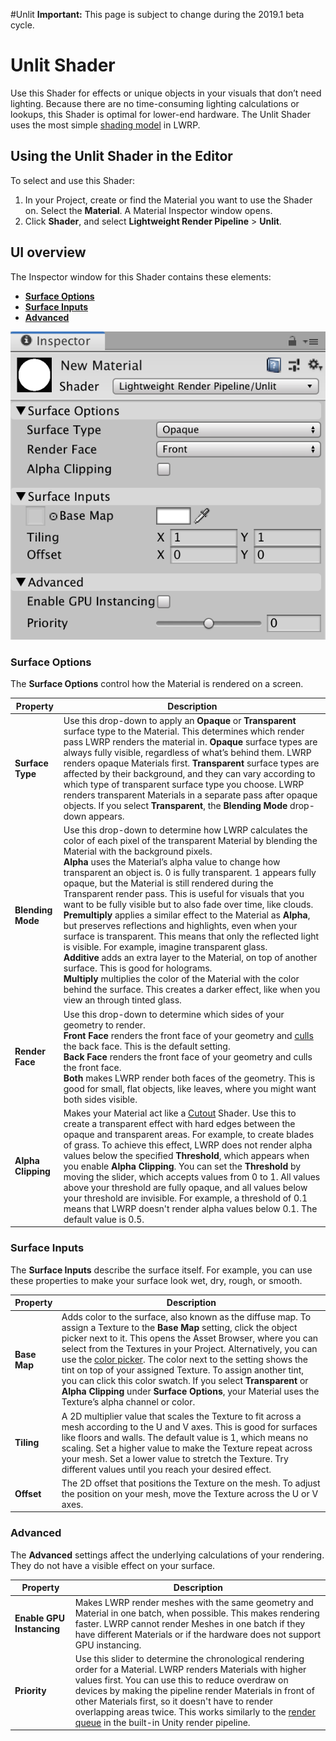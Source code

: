 #Unlit
**Important:** This page is subject to change during the 2019.1 beta cycle.

# Unlit Shader 

Use this Shader for effects or unique objects in your visuals that don’t need lighting. Because there are no time-consuming lighting calculations or lookups, this Shader is optimal for lower-end hardware. The Unlit Shader uses the most simple [shading model](shading-model.md) in LWRP. 

## Using the Unlit Shader in the Editor

To select and use this Shader:

1. In your Project, create or find the Material you want to use the Shader on.  Select the **Material**. A Material Inspector window opens. 
2. Click **Shader**, and select **Lightweight Render Pipeline** > **Unlit**.

## UI overview 

The Inspector window for this Shader contains these elements: 

- **[Surface Options](#surface-options)**
- **[Surface Inputs](#surface-inputs)**
- **[Advanced](#advanced)**


![Inspector for the Unlit Shader](Images/Unlit_5c98ec1f7f519418fc007b5f.png)

### Surface Options 

The **Surface Options** control how the Material is rendered on a screen.

| Property           | Description                                                  |
| ------------------ | ------------------------------------------------------------ |
| **Surface Type**   | Use this drop-down to apply an **Opaque** or **Transparent** surface type to the Material. This determines which render pass LWRP renders the material in. **Opaque** surface types are always fully visible, regardless of what’s behind them. LWRP renders opaque Materials first. **Transparent** surface types are affected by their background, and they can vary according to which type of transparent surface type you choose. LWRP renders transparent Materials in a separate pass after opaque objects.  If you select **Transparent**, the **Blending Mode** drop-down appears. |
| **Blending Mode**  | Use this drop-down to determine how LWRP calculates the color of each pixel of the transparent Material by blending the Material with the background pixels.<br/>**Alpha** uses the Material’s alpha value to change how transparent an object is. 0 is fully transparent. 1 appears fully opaque, but the Material is still rendered during the Transparent render pass. This is useful for visuals that you want to be fully visible but to also fade over time, like clouds.<br/>**Premultiply** applies a similar effect to the Material as **Alpha**, but preserves reflections and highlights, even when your surface is transparent. This means that only the reflected light is visible. For example, imagine transparent glass.<br/>**Additive** adds an extra layer to the Material, on top of another surface. This is good for holograms. <br/>**Multiply** multiplies the color of the Material with the color behind the surface. This creates a darker effect, like when you view an through tinted glass. |
| **Render Face**    | Use this drop-down to determine which sides of your geometry to render.<br/>**Front Face** renders the front face of your geometry and [culls](https://docs.unity3d.com/Manual/SL-CullAndDepth.html) the back face. This is the default setting. <br/>**Back Face** renders the front face of your geometry and culls the front face. <br/>**Both** makes LWRP render both faces of the geometry. This is good for small, flat objects, like leaves, where you might want both sides visible. |
| **Alpha Clipping** | Makes your Material act like a [Cutout](https://docs.unity3d.com/Manual/StandardShaderMaterialParameterRenderingMode.html) Shader. Use this to create a transparent effect with hard edges between the opaque and transparent areas. For example, to create blades of grass. To achieve this effect, LWRP does not render alpha values below the specified **Threshold**, which appears when you enable **Alpha Clipping**.  You can set the **Threshold** by moving the slider, which accepts values from 0 to 1. All values above your threshold are fully opaque, and all values below your threshold are invisible. For example, a threshold of 0.1 means that LWRP doesn't render alpha values below 0.1. The default value is 0.5. |


### Surface Inputs

The **Surface Inputs** describe the surface itself. For example, you can use these properties to make your surface look wet, dry, rough, or smooth. 

| Property     | Description                                                  |
| ------------ | ------------------------------------------------------------ |
| **Base Map** | Adds color to the surface, also known as the diffuse map. To assign a Texture to the **Base Map** setting, click the object picker next to it. This opens the Asset Browser, where you can select from the Textures in your Project. Alternatively, you can use the [color picker](https://docs.unity3d.com/Manual/EditingValueProperties.html). The color next to the setting shows the tint on top of your assigned Texture. To assign another tint, you can click this color swatch. If you select **Transparent** or **Alpha Clipping** under **Surface Options**, your Material uses the Texture’s alpha channel or color. |
| **Tiling**   | A 2D multiplier value that scales the Texture to fit across a mesh according to the U and V axes. This is good for surfaces like floors and walls. The default value is 1, which means no scaling. Set a higher value to make the Texture repeat across your mesh. Set a lower value to stretch the Texture. Try different values until you reach your desired effect. |
| **Offset**   | The 2D offset that positions the Texture on the mesh.  To adjust the position on your mesh, move the Texture across the U or V axes. |

### Advanced

The **Advanced** settings affect the underlying calculations of your rendering. They do not have a visible effect on your surface.

| Property                  | Description                                                  |
| ------------------------- | ------------------------------------------------------------ |
| **Enable GPU Instancing** | Makes LWRP render meshes with the same geometry and Material in one batch, when possible. This makes rendering faster. LWRP cannot render Meshes in one batch if they have different Materials or if the hardware does not support GPU instancing. |
| **Priority**              | Use this slider to determine the chronological rendering order for a Material. LWRP renders Materials with higher values first. You can use this to reduce overdraw on devices by making the pipeline render Materials in front of other Materials first, so it doesn't have to render overlapping areas twice. This works similarly to the [render queue](https://docs.unity3d.com/ScriptReference/Material-renderQueue.html) in the built-in Unity render pipeline. |

